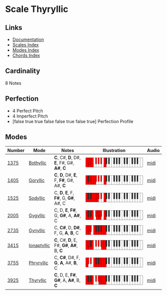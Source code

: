# Scale Thyryllic

## Links

- [Documentation](index.md)
- [Scales Index](Scales.md)
- [Modes Index](Modes.md)
- [Chords Index](Chords.md)

## Cardinality

8 Notes

## Perfection

- 4 Perfect Pitch
- 4 Imperfect Pitch
- [false true true false false true false true] Perfection Profile

## Modes

| Number | Mode | Notes | Illustration | Audio |
|--------|------|-------|--------------|-------|
| [1375](https://ianring.com/musictheory/scales/1375) | [Bothyllic](ModeBothyllic.md) | **C**, C#, **D**, D#, **E**, F#, G#, **A#**, **C** | ![CNaturalBothyllic](ModeCNaturalBothyllic.png) | [midi](https://github.com/edipermadi/music/blob/main/docs/ModeCNaturalBothyllic.mid?raw=true) | 
| [1405](https://ianring.com/musictheory/scales/1405) | [Goryllic](ModeGoryllic.md) | **C**, **D**, D#, **E**, F, **F#**, G#, A#, **C** | ![CNaturalGoryllic](ModeCNaturalGoryllic.png) | [midi](https://github.com/edipermadi/music/blob/main/docs/ModeCNaturalGoryllic.mid?raw=true) | 
| [1525](https://ianring.com/musictheory/scales/1525) | [Sodyllic](ModeSodyllic.md) | C, **D**, **E**, F, **F#**, G, **G#**, A#, C | ![CNaturalSodyllic](ModeCNaturalSodyllic.png) | [midi](https://github.com/edipermadi/music/blob/main/docs/ModeCNaturalSodyllic.mid?raw=true) | 
| [2005](https://ianring.com/musictheory/scales/2005) | [Gygyllic](ModeGygyllic.md) | C, D, **E**, **F#**, G, **G#**, A, **A#**, C | ![CNaturalGygyllic](ModeCNaturalGygyllic.png) | [midi](https://github.com/edipermadi/music/blob/main/docs/ModeCNaturalGygyllic.mid?raw=true) | 
| [2735](https://ianring.com/musictheory/scales/2735) | [Gynyllic](ModeGynyllic.md) | C, **C#**, D, **D#**, F, G, **A**, **B**, C | ![CNaturalGynyllic](ModeCNaturalGynyllic.png) | [midi](https://github.com/edipermadi/music/blob/main/docs/ModeCNaturalGynyllic.mid?raw=true) | 
| [3415](https://ianring.com/musictheory/scales/3415) | [Ionaptyllic](ModeIonaptyllic.md) | **C**, C#, **D**, E, F#, **G#**, **A#**, B, **C** | ![CNaturalIonaptyllic](ModeCNaturalIonaptyllic.png) | [midi](https://github.com/edipermadi/music/blob/main/docs/ModeCNaturalIonaptyllic.mid?raw=true) | 
| [3755](https://ianring.com/musictheory/scales/3755) | [Phryryllic](ModePhryryllic.md) | C, **C#**, D#, F, **G**, **A**, A#, **B**, C | ![CNaturalPhryryllic](ModeCNaturalPhryryllic.png) | [midi](https://github.com/edipermadi/music/blob/main/docs/ModeCNaturalPhryryllic.mid?raw=true) | 
| [3925](https://ianring.com/musictheory/scales/3925) | [Thyryllic](ModeThyryllic.md) | **C**, D, E, **F#**, **G#**, A, **A#**, B, **C** | ![CNaturalThyryllic](ModeCNaturalThyryllic.png) | [midi](https://github.com/edipermadi/music/blob/main/docs/ModeCNaturalThyryllic.mid?raw=true) | 
